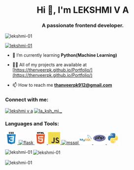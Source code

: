 <h1 align="center">Hi 👋, I'm LEKSHMI V A</h1>
<h3 align="center">A passionate frontend developer.</h3>

<p align="left"> <img src="https://komarev.com/ghpvc/?username=lekshmi-01&label=Profile%20views&color=0e75b6&style=flat" alt="lekshmi-01" /> </p>

<p align="left"> <a href="https://github.com/ryo-ma/github-profile-trophy"><img src="https://github-profile-trophy.vercel.app/?username=lekshmi-01" alt="lekshmi-01" /></a> </p>

- 🌱 I’m currently learning **Python(Machine Learning)**

- 👨‍💻 All of my projects are available at [https://thenveerpk.github.io/Portfolio/](https://thenveerpk.github.io/Portfolio/)

- 📫 How to reach me **thanveerpk912@gmail.com**

<h3 align="left">Connect with me:</h3>
<p align="left">
<a href="https://linkedin.com/in/lekshmi v a" target="blank"><img align="center" src="https://raw.githubusercontent.com/rahuldkjain/github-profile-readme-generator/master/src/images/icons/Social/linked-in-alt.svg" alt="lekshmi v a" height="30" width="40" /></a>
<a href="https://instagram.com/la_ksh_mi._" target="blank"><img align="center" src="https://raw.githubusercontent.com/rahuldkjain/github-profile-readme-generator/master/src/images/icons/Social/instagram.svg" alt="la_ksh_mi._" height="30" width="40" /></a>
</p>

<h3 align="left">Languages and Tools:</h3>
<p align="left"> <a href="https://www.w3schools.com/css/" target="_blank" rel="noreferrer"> <img src="https://raw.githubusercontent.com/devicons/devicon/master/icons/css3/css3-original-wordmark.svg" alt="css3" width="40" height="40"/> </a> <a href="https://flask.palletsprojects.com/" target="_blank" rel="noreferrer"> <img src="https://www.vectorlogo.zone/logos/pocoo_flask/pocoo_flask-icon.svg" alt="flask" width="40" height="40"/> </a> <a href="https://www.w3.org/html/" target="_blank" rel="noreferrer"> <img src="https://raw.githubusercontent.com/devicons/devicon/master/icons/html5/html5-original-wordmark.svg" alt="html5" width="40" height="40"/> </a> <a href="https://developer.mozilla.org/en-US/docs/Web/JavaScript" target="_blank" rel="noreferrer"> <img src="https://raw.githubusercontent.com/devicons/devicon/master/icons/javascript/javascript-original.svg" alt="javascript" width="40" height="40"/> </a> <a href="https://www.microsoft.com/en-us/sql-server" target="_blank" rel="noreferrer"> <img src="https://www.svgrepo.com/show/303229/microsoft-sql-server-logo.svg" alt="mssql" width="40" height="40"/> </a> <a href="https://www.mysql.com/" target="_blank" rel="noreferrer"> <img src="https://raw.githubusercontent.com/devicons/devicon/master/icons/mysql/mysql-original-wordmark.svg" alt="mysql" width="40" height="40"/> </a> <a href="https://www.php.net" target="_blank" rel="noreferrer"> <img src="https://raw.githubusercontent.com/devicons/devicon/master/icons/php/php-original.svg" alt="php" width="40" height="40"/> </a> <a href="https://www.python.org" target="_blank" rel="noreferrer"> <img src="https://raw.githubusercontent.com/devicons/devicon/master/icons/python/python-original.svg" alt="python" width="40" height="40"/> </a> </p>

<p><img align="left" src="https://github-readme-stats.vercel.app/api/top-langs?username=lekshmi-01&show_icons=true&locale=en&layout=compact" alt="lekshmi-01" /></p>

<p>&nbsp;<img align="center" src="https://github-readme-stats.vercel.app/api?username=lekshmi-01&show_icons=true&locale=en" alt="lekshmi-01" /></p>

<p><img align="center" src="https://github-readme-streak-stats.herokuapp.com/?user=lekshmi-01&" alt="lekshmi-01" /></p>


<!--
**LEKSHMI-01/LEKSHMI-01** is a ✨ _special_ ✨ repository because its `README.md` (this file) appears on your GitHub profile.

Here are some ideas to get you started:

- 🔭 I’m currently working on ...
- 🌱 I’m currently learning ...
- 👯 I’m looking to collaborate on ...
- 🤔 I’m looking for help with ...
- 💬 Ask me about ...
- 📫 How to reach me: ...
- 😄 Pronouns: ...
- ⚡ Fun fact: ...
-->
